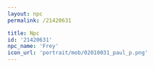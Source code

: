 ```yaml
---
layout: npc
permalink: /21420631

title: Npc
id: '21420631'
npc_name: 'Frey'
icon_url: 'portrait/mob/02010031_paul_p.png'
---
```

